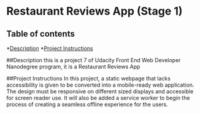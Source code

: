 # Restaurant Reviews App (Stage 1)

## Table of contents
*[Description](#Description)
*[Project Instructions](#Project-Instructions)


##Description
this is a project 7 of Udacity Front End Web Developer Nanodegree program, it is a Restaurant Reviews App 

##Project Instructions
In this project, a static webpage that lacks accessibility is given to be converted into a mobile-ready web application. The design must be responsive on different sized displays and accessible for screen reader use. It will also be added a service worker to begin the process of creating a seamless offline experience for the users.


